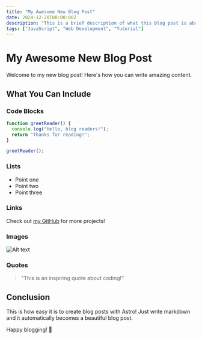 ```yaml
---
title: "My Awesome New Blog Post"
date: 2024-12-20T00:00:00Z
description: "This is a brief description of what this blog post is about. It will appear in the blog listing and meta tags."
tags: ["JavaScript", "Web Development", "Tutorial"]
---
```


# My Awesome New Blog Post

Welcome to my new blog post! Here's how you can write amazing content.

## What You Can Include

### Code Blocks

```javascript
function greetReader() {
  console.log("Hello, blog readers!");
  return "Thanks for reading!";
}

greetReader();
```

### Lists

- Point one
- Point two
- Point three

### Links

Check out [my GitHub](https://github.com/1mangesh1) for more projects!

### Images

![Alt text](https://assets.turbologo.com/blog/en/2019/10/19084945/new-spiderman-logo.png)

### Quotes

> "This is an inspiring quote about coding!"

## Conclusion

This is how easy it is to create blog posts with Astro! Just write markdown and it automatically becomes a beautiful blog post.

Happy blogging! 🚀
